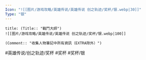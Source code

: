 ```yaml
---
Icon: "![[图片/游戏攻略/英雄传说/英雄传说 创之轨迹/奖杯/银.webp|30]]"
Type: "银"
---
```

```ad-ed-ha-silver
title: (Title:: "戰鬥大師")
![[图片/游戏攻略/英雄传说/英雄传说 创之轨迹/奖杯/银.webp|100]]

(Comment:: "收集人物筆記中所有資訊（EXTRA除外）")
```

#英雄传说/创之轨迹/奖杯  #奖杯 #奖杯/银